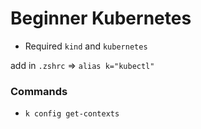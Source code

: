 # Beginner Kubernetes

- Required `kind` and `kubernetes`

add in `.zshrc` => `alias k="kubectl"`

### Commands

- `k config get-contexts`